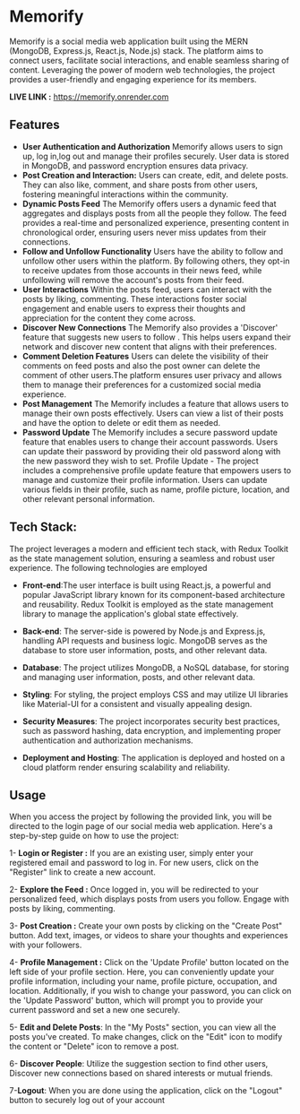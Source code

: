 # Memorify

Memorify is a social media web application built using the MERN (MongoDB, Express.js, React.js, Node.js) stack. The platform aims to connect users, facilitate social interactions, and enable seamless sharing of content. Leveraging the power of modern web technologies, the project provides a user-friendly and engaging experience for its members.

**LIVE LINK :** https://memorify.onrender.com
## Features
- **User Authentication and Authorization**
Memorify allows users to sign up, log in,log out and manage their profiles securely. User data is stored in MongoDB, and password encryption ensures data privacy.
- **Post Creation and Interaction:**
Users can create, edit, and delete posts. They can also like, comment, and share posts from other users, fostering meaningful interactions within the community.
- **Dynamic Posts Feed**
The Memorify offers users a dynamic feed that aggregates and displays posts from all the people they follow. The feed provides a real-time and personalized experience, presenting content in chronological order, ensuring users never miss updates from their connections.
- **Follow and Unfollow Functionality**
Users have the ability to follow and unfollow other users within the platform. By following others, they opt-in to receive updates from those accounts in their news feed, while unfollowing will remove the account's posts from their feed.
- **User Interactions**
 Within the posts feed, users can interact with the posts by liking, commenting. These interactions foster social engagement and enable users to express their thoughts and appreciation for the content they come across.
- **Discover New Connections**
The Memorify also provides a 'Discover' feature that suggests new users to follow . This helps users expand their network and discover new content that aligns with their preferences.
- **Comment Deletion Features**
Users can delete the visibility of their comments on feed posts and also the post owner can delete the comment of other users.The platform ensures user privacy and allows them to manage their preferences for a customized social media experience.
- **Post Management**
The Memorify includes a feature that allows users to manage their own posts effectively. Users can view a list of their posts and have the option to delete or edit them as needed.
- **Password Update**
The Memorify includes a secure password update feature that enables users to change their account passwords. Users can update their password by providing their old password along with the new password they wish to set.
Profile Update - The project includes a comprehensive profile update feature that empowers users to manage and customize their profile information.
Users can update various fields in their profile, such as name, profile picture, location, and other relevant personal information.

## Tech Stack:

The project leverages a modern and efficient tech stack, with Redux Toolkit as the state management solution, ensuring a seamless and robust user experience. The following technologies are employed

  -  **Front-end**:The user interface is built using React.js, a powerful and popular JavaScript library known for its component-based architecture and reusability. Redux Toolkit is employed as the state management library to manage the application's global state effectively.

  -  **Back-end**: The server-side is powered by Node.js and Express.js, handling API requests and business logic. MongoDB serves as the database to store user information, posts, and other relevant data.

  -   **Database**: The project utilizes MongoDB, a NoSQL database, for storing and managing user information, posts, and other relevant data.


  - **Styling**: For styling, the project employs CSS and may utilize UI libraries like Material-UI for a consistent and visually appealing design.

  -  **Security Measures**: The project incorporates security best practices, such as password hashing, data encryption, and implementing proper authentication and authorization mechanisms.
  -  **Deployment and Hosting**: The application is deployed and hosted on a cloud platform render ensuring scalability and reliability.
    
## Usage

When you access the project by following the provided link, you will be directed to the login page of our social media web application. Here's a step-by-step guide on how to use the project:

1- **Login or Register :** If you are an existing user, simply enter your registered email and password to log in. For new users, click on the "Register" link to create a new account.

2- **Explore the Feed :** Once logged in, you will be redirected to your personalized feed, which displays posts from users you follow. Engage with posts by liking, commenting.

3- **Post Creation :** Create your own posts by clicking on the "Create Post" button. Add text, images, or videos to share your thoughts and experiences with your followers.

4- **Profile Management :** Click on the 'Update Profile' button located on the left side of your profile section. Here, you can conveniently update your profile information, including your name, profile picture, occupation, and location. Additionally, if you wish to change your password, you can click on the 'Update Password' button, which will prompt you to provide your current password and set a new one securely.

5- **Edit and Delete Posts**: In the "My Posts" section, you can view all the posts you've created. To make changes, click on the "Edit" icon to modify the content or  "Delete" icon to remove a post.

6- **Discover People**: Utilize the suggestion section  to find other users, Discover new connections based on shared interests or mutual friends.

7-**Logout**: When you are done using the application, click on the "Logout" button to securely log out of your account
 
